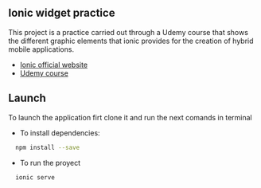 
## Ionic widget practice

This project is a practice carried out through a Udemy course that shows the different graphic elements that ionic provides for the creation of hybrid mobile applications.

- [Ionic official website](https://ionicframework.com/docs)
- [Udemy course](https://www.udemy.com/course/ionic-ios-android-pwa-appstore-playstore-push/)


## Launch

To launch the application firt clone it and run the next comands in terminal

- To install dependencies:
```bash
  npm install --save
```

- To run the proyect
```bash
  ionic serve
```
